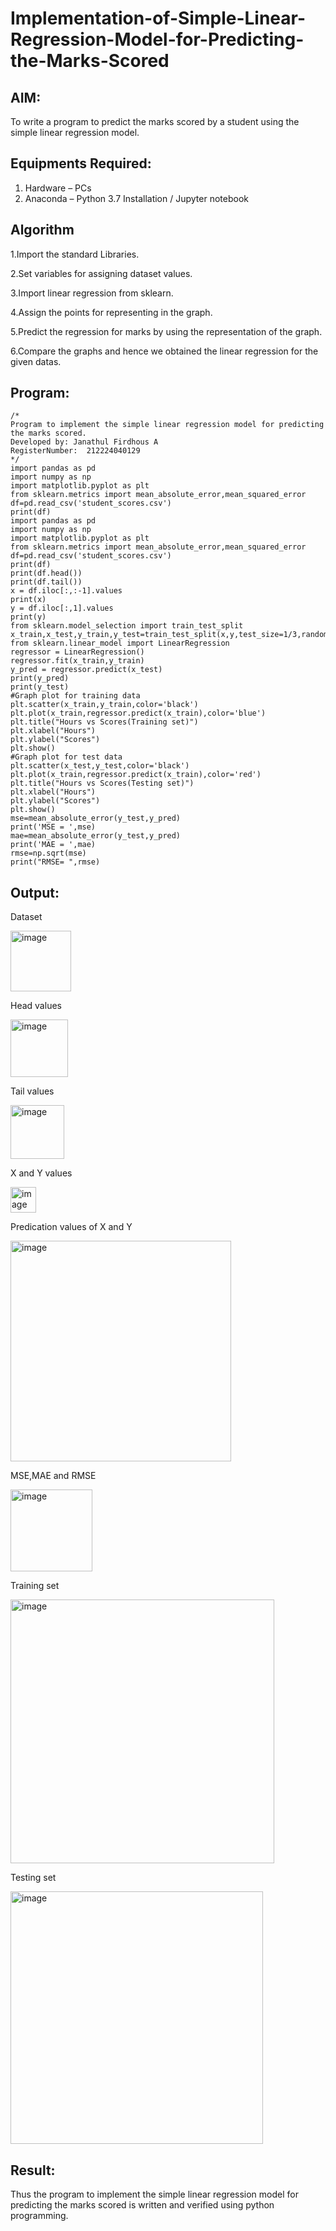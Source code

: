 # Implementation-of-Simple-Linear-Regression-Model-for-Predicting-the-Marks-Scored

## AIM:
To write a program to predict the marks scored by a student using the simple linear regression model.

## Equipments Required:
1. Hardware – PCs
2. Anaconda – Python 3.7 Installation / Jupyter notebook

## Algorithm
1.Import the standard Libraries.

2.Set variables for assigning dataset values.

3.Import linear regression from sklearn.

4.Assign the points for representing in the graph.

5.Predict the regression for marks by using the representation of the graph.

6.Compare the graphs and hence we obtained the linear regression for the given datas.

## Program:
```
/*
Program to implement the simple linear regression model for predicting the marks scored.
Developed by: Janathul Firdhous A
RegisterNumber:  212224040129
*/
import pandas as pd
import numpy as np
import matplotlib.pyplot as plt
from sklearn.metrics import mean_absolute_error,mean_squared_error
df=pd.read_csv('student_scores.csv')
print(df)
import pandas as pd
import numpy as np
import matplotlib.pyplot as plt
from sklearn.metrics import mean_absolute_error,mean_squared_error
df=pd.read_csv('student_scores.csv')
print(df)
print(df.head())
print(df.tail())
x = df.iloc[:,:-1].values
print(x)
y = df.iloc[:,1].values
print(y)
from sklearn.model_selection import train_test_split
x_train,x_test,y_train,y_test=train_test_split(x,y,test_size=1/3,random_state=0)
from sklearn.linear_model import LinearRegression
regressor = LinearRegression()
regressor.fit(x_train,y_train)
y_pred = regressor.predict(x_test)
print(y_pred)
print(y_test)
#Graph plot for training data
plt.scatter(x_train,y_train,color='black')
plt.plot(x_train,regressor.predict(x_train),color='blue')
plt.title("Hours vs Scores(Training set)")
plt.xlabel("Hours")
plt.ylabel("Scores")
plt.show()
#Graph plot for test data
plt.scatter(x_test,y_test,color='black')
plt.plot(x_train,regressor.predict(x_train),color='red')
plt.title("Hours vs Scores(Testing set)")
plt.xlabel("Hours")
plt.ylabel("Scores")
plt.show()
mse=mean_absolute_error(y_test,y_pred)
print('MSE = ',mse)
mae=mean_absolute_error(y_test,y_pred)
print('MAE = ',mae)
rmse=np.sqrt(mse)
print("RMSE= ",rmse)
```

## Output:
Dataset

<img width="97" alt="image" src="https://github.com/user-attachments/assets/4f435be4-9191-4d54-9656-40958cf97f24" />

Head values

<img width="92" alt="image" src="https://github.com/user-attachments/assets/45b14e9a-978a-4c44-b1ee-1834f2da100e" />

Tail values

<img width="86" alt="image" src="https://github.com/user-attachments/assets/906c9ff5-e529-49fe-87ae-52fa8b6bd1d8" />

X and Y values

<img width="41" alt="image" src="https://github.com/user-attachments/assets/a0706a13-c54b-418c-b094-c06d8a7373a5" />

Predication values of X and Y

<img width="353" alt="image" src="https://github.com/user-attachments/assets/29e90383-dc05-41c0-ab9b-3e7f665b4aad" />

MSE,MAE and RMSE

<img width="131" alt="image" src="https://github.com/user-attachments/assets/7cf48655-596e-4748-9c22-8eda5f6afd5a" />

Training set

<img width="422" alt="image" src="https://github.com/user-attachments/assets/b5acdc61-f452-450d-ba46-b291b8e0d175" />

Testing set

<img width="404" alt="image" src="https://github.com/user-attachments/assets/22daf557-6f59-476a-b346-ff0f72de504e" />



## Result:
Thus the program to implement the simple linear regression model for predicting the marks scored is written and verified using python programming.
